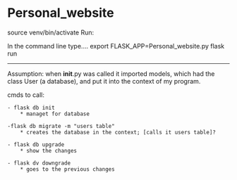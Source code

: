 # Personal_website
source venv/bin/activate
Run:

In the command line type....
    export FLASK_APP=Personal_website.py
    flask run

_________________________________________________________

Assumption: when __init__.py was called it imported models, which had
the class User (a database), and put it into the context of my program.

cmds to call:
    
    - flask db init
        * managet for database

    -flask db migrate -m "users table"
        * creates the database in the context; [calls it users table]?

    - flask db upgrade
        * show the changes

    - flask dv downgrade
        * goes to the previous changes
